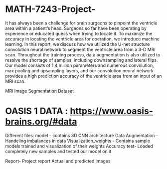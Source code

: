 # MATH-7243-Project-

It has always been a challenge for brain surgeons to pinpoint the ventricle area within a patient’s head.
Surgeons so far have been operating by experience or educated guess when trying to locate it. To
maximize the accuracy in locating the ventricle area for operation, we introduce machine learning. In this
report, we discuss how we utilized the U-net structure convolution neural network to segment the
ventricle area from a 3-D MRI scan. Throughout the training process, data augmentation is also utilized to
resolve the shortage of samples, including downsampling and lateral flips. Our model consists of 1.4
million parameters and numerous convolution, max pooling and upsampling layers, and our convolution
neural network provides a high prediction accuracy of the ventricle area from an input of an MRI scan.

MRI Image Segmentation Dataset
# OASIS 1 DATA : https://www.oasis-brains.org/#data

Different files:
model -  contains 3D CNN architecture
Data Augmentation -  Handeling imbalances in data
Visualization_weights - Contains sample models trained and visualization of their weights
Accuracy test- Loaded completely new samples and tested our model on it
 
Report- Project report 
Actual and predicted images
